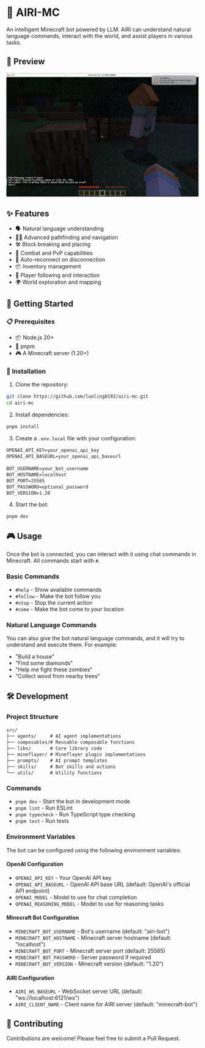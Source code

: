 # 🤖 AIRI-MC

An intelligent Minecraft bot powered by LLM. AIRI can understand natural language commands, interact with the world, and assist players in various tasks.

## 🎥 Preview

![AIRI-MC](./docs/preview.png)

## ✨ Features

- 🗣️ Natural language understanding
- 🏃‍♂️ Advanced pathfinding and navigation
- 🛠️ Block breaking and placing
- 🎯 Combat and PvP capabilities
- 🔄 Auto-reconnect on disconnection
- 📦 Inventory management
- 🤝 Player following and interaction
- 🌍 World exploration and mapping

## 🚀 Getting Started

### 📋 Prerequisites

- 📦 Node.js 20+
- 🔧 pnpm
- 🎮 A Minecraft server (1.20+)

### 🔨 Installation

1. Clone the repository:

```bash
git clone https://github.com/luoling8192/airi-mc.git
cd airi-mc
```

2. Install dependencies:

```bash
pnpm install
```

3. Create a `.env.local` file with your configuration:

```env
OPENAI_API_KEY=your_openai_api_key
OPENAI_API_BASEURL=your_openai_api_baseurl

BOT_USERNAME=your_bot_username
BOT_HOSTNAME=localhost
BOT_PORT=25565
BOT_PASSWORD=optional_password
BOT_VERSION=1.20
```

4. Start the bot:

```bash
pnpm dev
```

## 🎮 Usage

Once the bot is connected, you can interact with it using chat commands in Minecraft. All commands start with `#`.

### Basic Commands

- `#help` - Show available commands
- `#follow` - Make the bot follow you
- `#stop` - Stop the current action
- `#come` - Make the bot come to your location

### Natural Language Commands

You can also give the bot natural language commands, and it will try to understand and execute them. For example:

- "Build a house"
- "Find some diamonds"
- "Help me fight these zombies"
- "Collect wood from nearby trees"

## 🛠️ Development

### Project Structure

```
src/
├── agents/     # AI agent implementations
├── composables/# Reusable composable functions
├── libs/       # Core library code
├── mineflayer/ # Mineflayer plugin implementations
├── prompts/    # AI prompt templates
├── skills/     # Bot skills and actions
└── utils/      # Utility functions
```

### Commands

- `pnpm dev` - Start the bot in development mode
- `pnpm lint` - Run ESLint
- `pnpm typecheck` - Run TypeScript type checking
- `pnpm test` - Run tests

### Environment Variables

The bot can be configured using the following environment variables:

#### OpenAI Configuration

- `OPENAI_API_KEY` - Your OpenAI API key
- `OPENAI_API_BASEURL` - OpenAI API base URL (default: OpenAI's official API endpoint)
- `OPENAI_MODEL` - Model to use for chat completion
- `OPENAI_REASONING_MODEL` - Model to use for reasoning tasks

#### Minecraft Bot Configuration

- `MINECRAFT_BOT_USERNAME` - Bot's username (default: "airi-bot")
- `MINECRAFT_BOT_HOSTNAME` - Minecraft server hostname (default: "localhost")
- `MINECRAFT_BOT_PORT` - Minecraft server port (default: 25565)
- `MINECRAFT_BOT_PASSWORD` - Server password if required
- `MINECRAFT_BOT_VERSION` - Minecraft version (default: "1.20")

#### AIRI Configuration

- `AIRI_WS_BASEURL` - WebSocket server URL (default: "ws://localhost:6121/ws")
- `AIRI_CLIENT_NAME` - Client name for AIRI server (default: "minecraft-bot")

## 🤝 Contributing

Contributions are welcome! Please feel free to submit a Pull Request.
